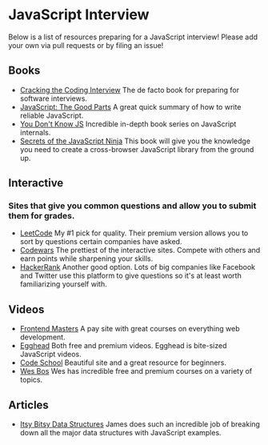 # JavaScript Interview

Below is a list of resources preparing for a JavaScript interview! Please add your own via pull requests or by filing an issue!

## Books

+ [Cracking the Coding Interview](http://a.co/a9uhLXt) The de facto book for preparing for software interviews.
+ [JavaScript: The Good Parts](http://shop.oreilly.com/product/9780596517748.do) A great quick summary of how to write reliable JavaScript.
+ [You Don't Know JS](https://github.com/getify/You-Dont-Know-JS) Incredible in-depth book series on JavaScript internals.
+ [Secrets of the JavaScript Ninja](https://www.amazon.fr/Secrets-JavaScript-Ninja-John-Resig/dp/193398869X) This book will give you the knowledge you need to create a cross-browser JavaScript library from the ground up.

## Interactive

### Sites that give you common questions and allow you to submit them for grades.

+ [LeetCode](https://leetcode.com/) My #1 pick for quality. Their premium version allows you to sort by questions certain companies have asked.
+ [Codewars](https://www.codewars.com/) The prettiest of the interactive sites. Compete with others and earn points while sharpening your skills.
+ [HackerRank](https://www.hackerrank.com/) Another good option. Lots of big companies like Facebook and Twitter use this platform to give questions so it's at least worth familiarizing yourself with.

## Videos

+ [Frontend Masters](https://frontendmasters.com) A pay site with great courses on everything web development.
+ [Egghead](https://egghead.io/) Both free and premium videos. Egghead is bite-sized JavaScript videos.
+ [Code School](https://www.codeschool.com/) Beautiful site and a great resource for beginners.
+ [Wes Bos](http://wesbos.com/courses) Wes has incredible free and premium courses on a variety of topics.

## Articles

+ [Itsy Bitsy Data Structures](https://github.com/thejameskyle/itsy-bitsy-data-structures) James does such an incredible job of breaking down all the major data structures with JavaScript examples.
